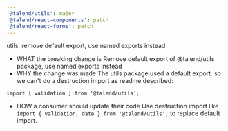 ```yaml
---
'@talend/utils': major
'@talend/react-components': patch
'@talend/react-forms': patch
---
```


utils: remove default export, use named exports instead
* WHAT the breaking change is
Remove default export of @talend/utils package, use named exports instead
* WHY the change was made
The utils package used a default export. so we can't do a destruction import as readme described:
```
import { validation } from '@talend/utils';
```
* HOW a consumer should update their code
Use destruction import like `import { validation, date } from '@talend/utils';` to replace default import.
